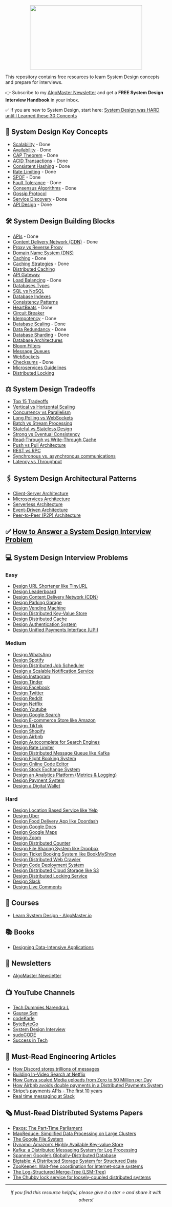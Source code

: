 <p align="center">
  <img src="diagrams/system-design-github-logo.png" width="350" height="200">
</p>

This repository contains free resources to learn System Design concepts and prepare for interviews.

👉 Subscribe to my [AlgoMaster Newsletter](https://bit.ly/amghsd) and get a **FREE System Design Interview Handbook** in your inbox.

✅ If you are new to System Design, start here: [System Design was HARD until I Learned these 30 Concepts](https://blog.algomaster.io/p/30-system-design-concepts)

## 📌 System Design Key Concepts
- [Scalability](https://blog.algomaster.io/p/scalability) - Done
- [Availability](https://blog.algomaster.io/p/system-design-what-is-availability) - Done
- [CAP Theorem](https://blog.algomaster.io/p/cap-theorem-explained) - Done
- [ACID Transactions](https://blog.algomaster.io/p/what-are-acid-transactions-in-databases) - Done
- [Consistent Hashing](https://blog.algomaster.io/p/consistent-hashing-explained) - Done
- [Rate Limiting](https://blog.algomaster.io/p/rate-limiting-algorithms-explained-with-code) - Done
- [SPOF](https://blog.algomaster.io/p/system-design-how-to-avoid-single-point-of-failures) - Done
- [Fault Tolerance](https://www.cockroachlabs.com/blog/what-is-fault-tolerance/) - Done
- [Consensus Algorithms](https://medium.com/@sourabhatta1819/consensus-in-distributed-system-ac79f8ba2b8c) - Done
- [Gossip Protocol](http://highscalability.com/blog/2023/7/16/gossip-protocol-explained.html)
- [Service Discovery](https://blog.algomaster.io/p/service-discovery-in-distributed-systems) - Done
- [API Design](https://abdulrwahab.medium.com/api-architecture-best-practices-for-designing-rest-apis-bf907025f5f) - Done

## 🛠️ System Design Building Blocks
- [APIs](https://blog.algomaster.io/p/whats-an-api) - Done
- [Content Delivery Network (CDN)](https://blog.algomaster.io/p/content-delivery-networks) - Done
- [Proxy vs Reverse Proxy](https://blog.algomaster.io/p/proxy-vs-reverse-proxy-explained)
- [Domain Name System (DNS)](https://www.cloudflare.com/learning/dns/what-is-dns/)
- [Caching](https://blog.algomaster.io/p/4d7d6f8a-6803-4c7b-85ca-864c87c2cbf2) - Done
- [Caching Strategies](https://blog.algomaster.io/p/top-5-caching-strategies-explained) - Done
- [Distributed Caching](https://blog.algomaster.io/p/distributed-caching)
- [API Gateway](https://blog.algomaster.io/p/what-is-an-api-gateway)
- [Load Balancing](https://blog.algomaster.io/p/load-balancing-algorithms-explained-with-code) - Done
- [Databases Types](https://blog.algomaster.io/p/15-types-of-databases)
- [SQL vs NoSQL](https://blog.algomaster.io/p/sql-vs-nosql-7-key-differences)
- [Database Indexes](https://blog.algomaster.io/p/a-detailed-guide-on-database-indexes)
- [Consistency Patterns](https://systemdesign.one/consistency-patterns/)
- [HeartBeats](https://blog.algomaster.io/p/heartbeats-in-distributed-systems) - Done
- [Circuit Breaker](https://medium.com/geekculture/design-patterns-for-microservices-circuit-breaker-pattern-276249ffab33)
- [Idempotency](https://blog.algomaster.io/p/idempotency-in-distributed-systems) - Done
- [Database Scaling](https://blog.algomaster.io/p/system-design-how-to-scale-a-database) - Done
- [Data Redundancy](https://blog.algomaster.io/p/489440f1-9c80-4241-9ec8-de156964c3b9) - Done
- [Database Sharding](https://blog.algomaster.io/p/what-is-database-sharding) - Done
- [Database Architectures](https://www.mongodb.com/developer/products/mongodb/active-active-application-architectures/)
- [Bloom Filters](https://blog.algomaster.io/p/bloom-filters)
- [Message Queues](https://blog.algomaster.io/p/message-queues)
- [WebSockets](https://blog.algomaster.io/p/websockets)
- [Checksums](https://blog.algomaster.io/p/what-are-checksums) - Done
- [Microservices Guidelines](https://newsletter.systemdesign.one/p/netflix-microservices) 
- [Distributed Locking](https://martin.kleppmann.com/2016/02/08/how-to-do-distributed-locking.html)

## ⚖️ System Design Tradeoffs
- [Top 15 Tradeoffs](https://blog.algomaster.io/p/system-design-top-15-trade-offs)
- [Vertical vs Horizontal Scaling](https://blog.algomaster.io/p/system-design-vertical-vs-horizontal-scaling)
- [Concurrency vs Parallelism](https://blog.algomaster.io/p/concurrency-vs-parallelism)
- [Long Polling vs WebSockets](https://blog.algomaster.io/p/long-polling-vs-websockets)
- [Batch vs Stream Processing](https://blog.algomaster.io/p/batch-processing-vs-stream-processing)
- [Stateful vs Stateless Design](https://blog.algomaster.io/p/741dff8e-10ea-413e-8dd2-be57434917d2)
- [Strong vs Eventual Consistency](https://blog.algomaster.io/p/7d9da525-fe25-4e16-94e8-8056e7c57934)
- [Read-Through vs Write-Through Cache](https://blog.algomaster.io/p/59cae60d-9717-4e20-a59e-759e370db4e5)
- [Push vs Pull Architecture](https://blog.algomaster.io/p/af5fe2fe-9a4f-4708-af43-184945a243af)
- [REST vs RPC](https://blog.algomaster.io/p/106604fb-b746-41de-88fb-60e932b2ff68)
- [Synchronous vs. asynchronous communications](https://blog.algomaster.io/p/aec1cebf-6060-45a7-8e00-47364ca70761)
- [Latency vs Throughput](https://aws.amazon.com/compare/the-difference-between-throughput-and-latency/)

## 🖇️ System Design Architectural Patterns
- [Client-Server Architecture](https://blog.algomaster.io/p/4585cf8e-30a4-4295-936f-308a25cb716c)
- [Microservices Architecture](https://medium.com/hashmapinc/the-what-why-and-how-of-a-microservices-architecture-4179579423a9)
- [Serverless Architecture](https://blog.algomaster.io/p/2edeb23b-cfa5-4b24-845e-3f6f7a39d162)
- [Event-Driven Architecture](https://www.confluent.io/learn/event-driven-architecture/)
- [Peer-to-Peer (P2P) Architecture](https://www.spiceworks.com/tech/networking/articles/what-is-peer-to-peer/)

## ✅ [How to Answer a System Design Interview Problem](https://blog.algomaster.io/p/how-to-answer-a-system-design-interview-problem)

## 💻 System Design Interview Problems
### Easy
- [Design URL Shortener like TinyURL](https://blog.algomaster.io/p/design-a-url-shortener)
- [Design Leaderboard](https://systemdesign.one/leaderboard-system-design/)
- [Design Content Delivery Network (CDN)](https://www.youtube.com/watch?v=8zX0rue2Hic)
- [Design Parking Garage](https://www.youtube.com/watch?v=NtMvNh0WFVM)
- [Design Vending Machine](https://www.youtube.com/watch?v=D0kDMUgo27c)
- [Design Distributed Key-Value Store](https://www.youtube.com/watch?v=rnZmdmlR-2M)
- [Design Distributed Cache](https://www.youtube.com/watch?v=iuqZvajTOyA)
- [Design Authentication System](https://www.youtube.com/watch?v=uj_4vxm9u90)
- [Design Unified Payments Interface (UPI)](https://www.youtube.com/watch?v=QpLy0_c_RXk)
### Medium
- [Design WhatsApp](https://blog.algomaster.io/p/design-a-chat-application-like-whatsapp)
- [Design Spotify](https://blog.algomaster.io/p/design-spotify-system-design-interview)
- [Design Distributed Job Scheduler](https://blog.algomaster.io/p/design-a-distributed-job-scheduler)
- [Design a Scalable Notification Service](https://blog.algomaster.io/p/design-a-scalable-notification-service)
- [Design Instagram](https://www.youtube.com/watch?v=VJpfO6KdyWE)
- [Design Tinder](https://www.youtube.com/watch?v=tndzLznxq40)
- [Design Facebook](https://www.youtube.com/watch?v=9-hjBGxuiEs)
- [Design Twitter](https://www.youtube.com/watch?v=wYk0xPP_P_8)
- [Design Reddit](https://www.youtube.com/watch?v=KYExYE_9nIY)
- [Design Netflix](https://www.youtube.com/watch?v=psQzyFfsUGU)
- [Design Youtube](https://www.youtube.com/watch?v=jPKTo1iGQiE)
- [Design Google Search](https://www.youtube.com/watch?v=CeGtqouT8eA)
- [Design E-commerce Store like Amazon](https://www.youtube.com/watch?v=EpASu_1dUdE)
- [Design TikTok](https://www.youtube.com/watch?v=Z-0g_aJL5Fw)
- [Design Shopify](https://www.youtube.com/watch?v=lEL4F_0J3l8)
- [Design Airbnb](https://www.youtube.com/watch?v=YyOXt2MEkv4)
- [Design Autocomplete for Search Engines](https://www.youtube.com/watch?v=us0qySiUsGU)
- [Design Rate Limiter](https://www.youtube.com/watch?v=mhUQe4BKZXs)
- [Design Distributed Message Queue like Kafka](https://www.youtube.com/watch?v=iJLL-KPqBpM)
- [Design Flight Booking System](https://www.youtube.com/watch?v=qsGcfVGvFSs)
- [Design Online Code Editor](https://www.youtube.com/watch?v=07jkn4jUtso)
- [Design Stock Exchange System](https://www.youtube.com/watch?v=dUMWMZmMsVE)
- [Design an Analytics Platform (Metrics & Logging)](https://www.youtube.com/watch?v=kIcq1_pBQSY)
- [Design Payment System](https://www.youtube.com/watch?v=olfaBgJrUBI)
- [Design a Digital Wallet](https://www.youtube.com/watch?v=4ijjIUeq6hE)
### Hard
- [Design Location Based Service like Yelp](https://www.youtube.com/watch?v=M4lR_Va97cQ)
- [Design Uber](https://www.youtube.com/watch?v=umWABit-wbk)
- [Design Food Delivery App like Doordash](https://www.youtube.com/watch?v=iRhSAR3ldTw)
- [Design Google Docs](https://www.youtube.com/watch?v=2auwirNBvGg)
- [Design Google Maps](https://www.youtube.com/watch?v=jk3yvVfNvds)
- [Design Zoom](https://www.youtube.com/watch?v=G32ThJakeHk)
- [Design Distributed Counter](https://systemdesign.one/distributed-counter-system-design/)
- [Design File Sharing System like Dropbox](https://www.youtube.com/watch?v=U0xTu6E2CT8)
- [Design Ticket Booking System like BookMyShow](https://www.youtube.com/watch?v=lBAwJgoO3Ek)
- [Design Distributed Web Crawler](https://www.youtube.com/watch?v=BKZxZwUgL3Y)
- [Design Code Deployment System](https://www.youtube.com/watch?v=q0KGYwNbf-0)
- [Design Distributed Cloud Storage like S3](https://www.youtube.com/watch?v=UmWtcgC96X8)
- [Design Distributed Locking Service](https://www.youtube.com/watch?v=v7x75aN9liM)
- [Design Slack](https://systemdesign.one/slack-architecture/)
- [Design Live Comments](https://systemdesign.one/live-comment-system-design/)

## 📇 Courses
- [Learn System Design - AlgoMaster.io](https://algomaster.io/learn/system-design/what-is-system-design)

## 📚 Books
- [Designing Data-Intensive Applications](https://www.amazon.in/dp/9352135245)

## 📩 Newsletters
- [AlgoMaster Newsletter](https://blog.algomaster.io/)

## 📺 YouTube Channels
- [Tech Dummies Narendra L](https://www.youtube.com/@TechDummiesNarendraL)
- [Gaurav Sen](https://www.youtube.com/@gkcs)
- [codeKarle](https://www.youtube.com/@codeKarle)
- [ByteByteGo](https://www.youtube.com/@ByteByteGo)
- [System Design Interview](https://www.youtube.com/@SystemDesignInterview)
- [sudoCODE](https://www.youtube.com/@sudocode)
- [Success in Tech](https://www.youtube.com/@SuccessinTech/videos)

## 📜 Must-Read Engineering Articles
- [How Discord stores trillions of messages](https://discord.com/blog/how-discord-stores-trillions-of-messages)
- [Building In-Video Search at Netflix](https://netflixtechblog.com/building-in-video-search-936766f0017c)
- [How Canva scaled Media uploads from Zero to 50 Million per Day](https://www.canva.dev/blog/engineering/from-zero-to-50-million-uploads-per-day-scaling-media-at-canva/)
- [How Airbnb avoids double payments in a Distributed Payments System](https://medium.com/airbnb-engineering/avoiding-double-payments-in-a-distributed-payments-system-2981f6b070bb)
- [Stripe’s payments APIs - The first 10 years](https://stripe.com/blog/payment-api-design)
- [Real time messaging at Slack](https://slack.engineering/real-time-messaging/)

## 🗞️ Must-Read Distributed Systems Papers
- [Paxos: The Part-Time Parliament](https://lamport.azurewebsites.net/pubs/lamport-paxos.pdf)
- [MapReduce: Simplified Data Processing on Large Clusters](https://research.google.com/archive/mapreduce-osdi04.pdf)
- [The Google File System](https://static.googleusercontent.com/media/research.google.com/en//archive/gfs-sosp2003.pdf)
- [Dynamo: Amazon’s Highly Available Key-value Store](https://www.allthingsdistributed.com/files/amazon-dynamo-sosp2007.pdf)
- [Kafka: a Distributed Messaging System for Log Processing](https://notes.stephenholiday.com/Kafka.pdf)
- [Spanner: Google’s Globally-Distributed Database](https://static.googleusercontent.com/media/research.google.com/en//archive/spanner-osdi2012.pdf)
- [Bigtable: A Distributed Storage System for Structured Data](https://static.googleusercontent.com/media/research.google.com/en//archive/bigtable-osdi06.pdf)
- [ZooKeeper: Wait-free coordination for Internet-scale systems](https://www.usenix.org/legacy/event/usenix10/tech/full_papers/Hunt.pdf)
- [The Log-Structured Merge-Tree (LSM-Tree)](https://www.cs.umb.edu/~poneil/lsmtree.pdf)
- [The Chubby lock service for loosely-coupled distributed systems](https://static.googleusercontent.com/media/research.google.com/en//archive/chubby-osdi06.pdf)

---

<p align="center">
  <i>If you find this resource helpful, please give it a star ⭐️ and share it with others!</i>
</p>

